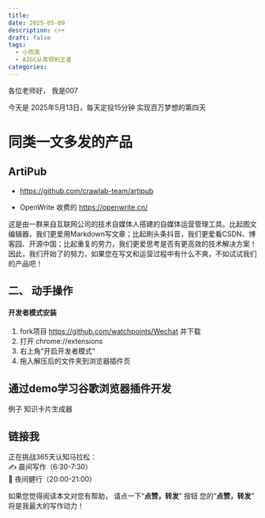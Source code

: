 ```yaml
---
title: 
date: 2025-05-09
description: c++
draft: false
tags:
  - 小而美
  - AIGC从青铜到王者
categories:
---
```


各位老师好， 我是007

今天是 2025年5月13日，每天定投15分钟  实现百万梦想的第四天

#  同类一文多发的产品

##  ArtiPub
- https://github.com/crawlab-team/artipub

- OpenWrite 收费的
https://openwrite.cn/

这是由一群来自互联网公司的技术自媒体人搭建的自媒体运营管理工具。比起图文编辑器，我们更爱用Markdown写文章；比起刷头条抖音，我们更爱看CSDN、博客园、开源中国；比起重复的劳力，我们更爱思考是否有更高效的技术解决方案！因此，我们开始了的努力，如果您在写文和运营过程中有什么不爽，不如试试我们的产品吧！

## 二、 动手操作
#### 开发者模式安装


1. fork项目  https://github.com/watchpoints/Wechat 并下载
2. 打开 chrome://extensions
3. 右上角“开启开发者模式”
4. 拖入解压后的文件夹到浏览器插件页

## 通过demo学习谷歌浏览器插件开发


例子 知识卡片生成器



## 链接我

正在挑战365天认知马拉松：  
✍️ 晨间写作（6:30-7:30）   
🏃 夜间健行（20:00-21:00）


如果您觉得阅读本文对您有帮助， 
请点一下“**点赞，转发**” 按钮
 您的“**点赞，转发**” 将是我最大的写作动力！






